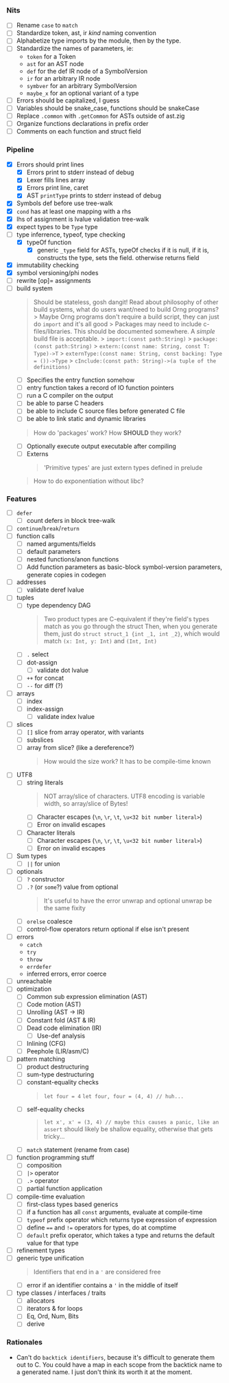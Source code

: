 ### Nits
- [ ] Rename `case` to `match`
- [ ] Standardize token, ast, ir *kind* naming convention
- [ ] Alphabetize type imports by the module, then by the type.
- [ ] Standardize the names of parameters, ie:
    - `token` for a Token
    - `ast` for an AST node
    - `def` for the def IR node of a SymbolVersion
    - `ir` for an arbitrary IR node
    - `symbver` for an arbitrary SymbolVersion
    - `maybe_x` for an optional variant of a type
- [ ] Errors should be capitalized, I guess
- [ ] Variables should be snake_case, functions should be snakeCase
- [ ] Replace `.common` with `.getCommon` for ASTs outside of ast.zig
- [ ] Organize functions declarations in prefix order
- [ ] Comments on each function and struct field

### Pipeline
- [x] Errors should print lines
    - [x] Errors print to stderr instead of debug
    - [x] Lexer fills lines array
    - [x] Errors print line, caret
    - [x] AST `printType` prints to stderr instead of debug
- [x] Symbols def before use tree-walk
- [x] `cond` has at least one mapping with a rhs
- [x] lhs of assignment is lvalue validation tree-walk
- [x] expect types to be `Type` type
- [ ] type inferrence, typeof, type checking
    - [x] typeOf function
        - [x] generic `_type` field for ASTs, typeOf checks if it is null, if it is, constructs the type, sets the field. otherwise returns field
- [x] immutability checking
- [x] symbol versioning/phi nodes
- [ ] rewrite [op]= assignments
- [ ] build system
    > Should be stateless, gosh dangit!
    > Read about philosophy of other build systems, what do users want/need to build Orng programs?
        > Maybe Orng programs don't require a build script, they can just do `import` and it's all good
            > Packages may need to include c-files/libraries. This should be documented somewhere. A *simple* build file is acceptable.
        > `import:(const path:String)`
        > `package:(const path:String)`
        > `extern:(const name: String, const T: Type)->T`
        > `externType:(const name: String, const backing: Type = ())->Type`
        > `cInclude:(const path: String)->(a tuple of the definitions)`
    - [ ] Specifies the entry function somehow
    - [ ] entry function takes a record of IO function pointers
    - [ ] run a C compiler on the output
    - [ ] be able to parse C headers
    - [ ] be able to include C source files before generated C file
    - [ ] be able to link static and dynamic libraries
    > How do 'packages' work? How **SHOULD** they work?
    - [ ] Optionally execute output executable after compiling
    - [ ] Externs
        > 'Primitive types' are just extern types defined in prelude
    > How to do exponentiation without libc?

### Features
- [ ] `defer`
    - [ ] count defers in block tree-walk
- [ ] `continue`/`break`/`return`
- [ ] function calls
    - [ ] named arguments/fields
    - [ ] default parameters
    - [ ] nested functions/anon functions
    - [ ] Add function parameters as basic-block symbol-version parameters, generate copies in codegen
- [ ] addresses
    - [ ] validate deref lvalue
- [ ] tuples
    - [ ] type dependency DAG
        > Two product types are C-equivalent if they're field's types match as you go through the struct
        > Then, when you generate them, just do `struct struct_1 {int _1, int _2}`, which would match `(x: Int, y: Int)` and `(Int, Int)`
    - [ ] `.` select
    - [ ] dot-assign
        - [ ] validate dot lvalue
    - [ ] `++` for concat
    - [ ] `--` for diff (?)
- [ ] arrays
    - [ ] index
    - [ ] index-assign
        - [ ] validate index lvalue
- [ ] slices
    - [ ] `[]` slice from array operator, with variants
    - [ ] subslices
    - [ ] array from slice? (like a dereference?)
        > How would the size work? It has to be compile-time known
- [ ] UTF8
    - [ ] string literals
        > NOT array/slice of characters. UTF8 encoding is variable width, so array/slice of Bytes!
        - [ ] Character escapes (`\n`, `\r`, `\t`, `\u<32 bit number literal>`)
        - [ ] Error on invalid escapes
    - [ ] Character literals
        - [ ] Character escapes (`\n`, `\r`, `\t`, `\u<32 bit number literal>`)
        - [ ] Error on invalid escapes
- [ ] Sum types
    - [ ] `||` for union
- [ ] optionals
    - [ ] `?` constructor
    - [ ] `.?` (or `some`?) value from optional
        > It's useful to have the error unwrap and optional unwrap be the same fixity
    - [ ] `orelse` coalesce
    - [ ] control-flow operators return optional if else isn't present
- [ ] errors
    - `catch`
    - `try`
    - `throw`
    - `errdefer`
    - inferred errors, error coerce
- [ ] unreachable
- [ ] optimization
    - [ ] Common sub expression elimination (AST)
    - [ ] Code motion (AST)
    - [ ] Unrolling (AST -> IR)
    - [ ] Constant fold (AST & IR)
    - [ ] Dead code elimination (IR)
        - [ ] Use-def analysis
    - [ ] Inlining (CFG)
    - [ ] Peephole (LIR/asm/C)
- [ ] pattern matching
    - [ ] product destructuring
    - [ ] sum-type destructuring
    - [ ] constant-equality checks
        > `let four = 4`
        > `let four, four = (4, 4) // huh...`
    - [ ] self-equality checks
        > `let x', x' = (3, 4) // maybe this causes a panic, like an assert`
        > should likely be shallow equality, otherwise that gets tricky...
    - [ ] `match` statement (rename from case)
- [ ] function programming stuff
    - [ ] composition
    - [ ] `|>` operator
    - [ ] `.>` operator
    - [ ] partial function application
- [ ] compile-time evaluation
    - [ ] first-class types based generics
    - [ ] if a function has all `const` arguments, evaluate at compile-time
    - [ ] `typeof` prefix operator which returns type expression of expression
    - [ ] define `==` and `!=` operators for types, do at comptime
    - [ ] `default` prefix operator, which takes a type and returns the default value for that type
- [ ] refinement types
- [ ] generic type unification
    > Identifiers that end in a `'` are considered free
    - [ ] error if an identifier contains a `'` in the middle of itself
- [ ] type classes / interfaces / traits
    - [ ] allocators
    - [ ] iterators & for loops
    - [ ] Eq, Ord, Num, Bits
    - [ ] derive

### Rationales
- Can't do `backtick identifiers`, because it's difficult to generate them out to C. You could have a map in each scope from the backtick name to a generated name. I just don't think its worth it at the moment.